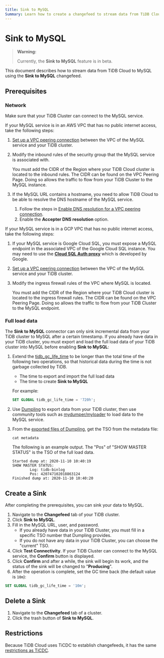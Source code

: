 ```yaml
---
title: Sink to MySQL
Summary: Learn how to create a changefeed to stream data from TiDB Cloud to MySQL.
---
```


# Sink to MySQL

> **Warning:**
>
> Currently, the **Sink to MySQL** feature is in beta.

This document describes how to stream data from TiDB Cloud to MySQL using the **Sink to MySQL** changefeed.

## Prerequisites

### Network

Make sure that your TiDB Cluster can connect to the MySQL service.

If your MySQL service is in an AWS VPC that has no public internet access, take the following steps:

1. [Set up a VPC peering connection](/tidb-cloud/set-up-vpc-peering-connections.md) between the VPC of the MySQL service and your TiDB cluster.
2. Modify the inbound rules of the security group that the MySQL service is associated with. 

    You must add the CIDR of the Region where your TiDB Cloud cluster is located to the inbound rules. The CIDR can be found on the VPC Peering Page. Doing so allows the traffic to flow from your TiDB Cluster to the MySQL instance.

3. If the MySQL URL contains a hostname, you need to allow TiDB Cloud to be able to resolve the DNS hostname of the MySQL service. 

    1. Follow the steps in [Enable DNS resolution for a VPC peering connection](https://docs.aws.amazon.com/vpc/latest/peering/modify-peering-connections.html#vpc-peering-dns).
    2. Enable the **Accepter DNS resolution** option.

If your MySQL service is in a GCP VPC that has no public internet access, take the following steps:

1. If your MySQL service is Google Cloud SQL, you must expose a MySQL endpoint in the associated VPC of the Google Cloud SQL instance. You may need to use the [**Cloud SQL Auth proxy**](https://cloud.google.com/sql/docs/mysql/sql-proxy) which is developed by Google.
2. [Set up a VPC peering connection](/tidb-cloud/set-up-vpc-peering-connections.md) between the VPC of the MySQL service and your TiDB cluster. 
3. Modify the ingress firewall rules of the VPC where MySQL is located.

    You must add the CIDR of the Region where your TiDB Cloud cluster is located to the ingress firewall rules. The CIDR can be found on the VPC Peering Page. Doing so allows the traffic to flow from your TiDB Cluster to the MySQL endpoint.

### Full load data

The **Sink to MySQL** connector can only sink incremental data from your TiDB cluster to MySQL after a certain timestamp. If you already have data in your TiDB cluster, you must export and load the full load data of your TiDB cluster into MySQL before enabling **Sink to MySQL**:

1. Extend the [tidb_gc_life_time](https://docs.pingcap.com/tidb/stable/system-variables#tidb_gc_life_time-new-in-v50) to be longer than the total time of the following two operations, so that historical data during the time is not garbage collected by TiDB.

    - The time to export and import the full load data
    - The time to create **Sink to MySQL**

    For example:

    
    ```sql
    SET GLOBAL tidb_gc_life_time = '720h';
    ```

2. Use [Dumpling](/dumpling-overview.md) to export data from your TiDB cluster, then use community tools such as [mydumper/myloader](https://centminmod.com/mydumper.html) to load data to the MySQL service.

3. From the [exported files of Dumpling](/dumpling-overview.md#format-of-exported-files), get the TSO from the metadata file:

    
    ```shell
    cat metadata
    ```

    The following is an example output. The "Pos" of "SHOW MASTER STATUS" is the TSO of the full load data.

    ```
    Started dump at: 2020-11-10 10:40:19
    SHOW MASTER STATUS:
            Log: tidb-binlog
            Pos: 420747102018863124
    Finished dump at: 2020-11-10 10:40:20
    ``` 

## Create a Sink

After completing the prerequisites, you can sink your data to MySQL.

1. Navigate to the **Changefeed** tab of your TiDB cluster.
2. Click **Sink to MySQL**.
3. Fill in the MySQL URL, user, and password.
    - If you already have data in your TiDB Cluster, you must fill in a specific TSO number that Dumpling provides.
    - If you do not have any data in your TiDB Cluster, you can choose the "current" TSO.
4. Click **Test Connectivity**. If your TiDB Cluster can connect to the MySQL service, the **Confirm** button is displayed.
5. Click **Confirm** and after a while, the sink will begin its work, and the status of the sink will be changed to "**Producing**".
6. After the operation is complete, set the GC time back (the default value is `10m`):


```sql
SET GLOBAL tidb_gc_life_time = '10m';
```

## Delete a Sink

1. Navigate to the **Changefeed** tab of a cluster.
2. Click the trash button of **Sink to MySQL**.

## Restrictions

Because TiDB Cloud uses TiCDC to establish changefeeds, it has the same [restrictions as TiCDC](https://docs.pingcap.com/tidb/stable/ticdc-overview#restrictions).
